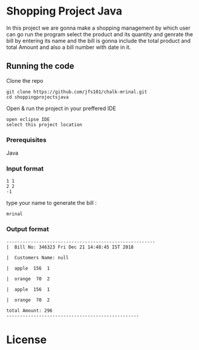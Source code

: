 # Shopping Project Java
In this project we are gonna make a shopping management by which user can go run the program select the product and its quantity and genrate the bill by entering its name and the bill is gonna include the total product and total Amount and also a bill number with date in it.

## Running the code
Clone the repo
~~~
git clone https://github.com/jfs101/chalk-mrinal.git
cd shoppingprojectsjava
~~~
Open & run the project in your preffered IDE
~~~
open eclipse IDE
select this project location
~~~
### Prerequisites
Java
### Input format
~~~
1 1
2 2
-1
~~~
type your name to generate the bill :
~~~
mrinal
~~~
### Output format
~~~
-------------------------------------------------------
|  Bill No: 346323 Fri Dec 21 14:48:45 IST 2018

|  Customers Name: null

|  apple  156  1

|  orange  70  2

|  apple  156  1

|  orange  70  2

total Amount: 296
-------------------------------------------------
~~~

# License
